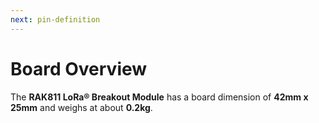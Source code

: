 ```yaml
---
next: pin-definition
---
```


# Board Overview

The **RAK811 LoRa® Breakout Module** has a board dimension of **42mm x 25mm** and weighs at about **0.2kg**.

<rk-img
  src="/assets/images/datasheet/rak811-breakout-module/rak811-breakout-board-dimensions.jpg"
  width="50%"
  figure-number="1"
  caption="RAK811 Breakout Board Dimensions"
/>

